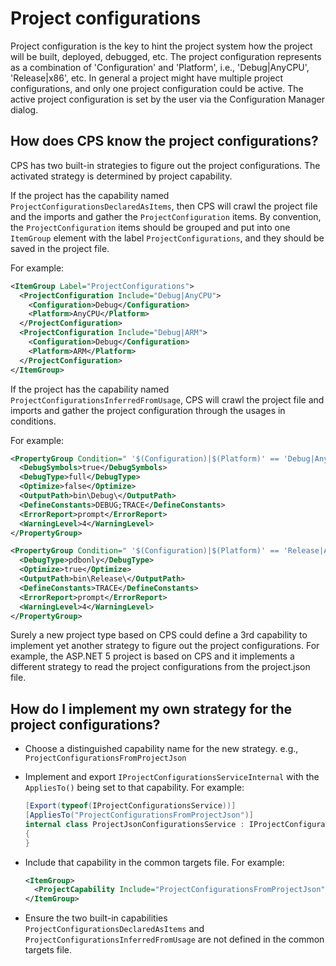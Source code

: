 # Project configurations

Project configuration is the key to hint the project system how the project
will be built, deployed, debugged, etc. The project configuration represents
as a combination of 'Configuration' and 'Platform', i.e., 'Debug|AnyCPU',
'Release|x86', etc. In general a project might have multiple project
configurations, and only one project configuration could be active. The
active project configuration is set by the user via the Configuration
Manager dialog. 

## How does CPS know the project configurations?

CPS has two built-in strategies to figure out the project configurations.
The activated strategy is determined by project capability.

If the project has the capability named `ProjectConfigurationsDeclaredAsItems`,
then CPS will crawl the project file and the imports and gather the
`ProjectConfiguration` items. By convention, the `ProjectConfiguration`
items should be grouped and put into one `ItemGroup` element with the label
`ProjectConfigurations`, and they should be saved in the project file.

For example:

```xml
<ItemGroup Label="ProjectConfigurations">
  <ProjectConfiguration Include="Debug|AnyCPU">
    <Configuration>Debug</Configuration>
    <Platform>AnyCPU</Platform>
  </ProjectConfiguration>
  <ProjectConfiguration Include="Debug|ARM">
    <Configuration>Debug</Configuration>
    <Platform>ARM</Platform>
  </ProjectConfiguration>
</ItemGroup>
```

If the project has the capability named `ProjectConfigurationsInferredFromUsage`,
CPS will crawl the project file and imports and gather the project
configuration through the usages in conditions.

For example:

```xml
<PropertyGroup Condition=" '$(Configuration)|$(Platform)' == 'Debug|AnyCPU'">
  <DebugSymbols>true</DebugSymbols>
  <DebugType>full</DebugType>
  <Optimize>false</Optimize>
  <OutputPath>bin\Debug\</OutputPath>
  <DefineConstants>DEBUG;TRACE</DefineConstants>
  <ErrorReport>prompt</ErrorReport>
  <WarningLevel>4</WarningLevel>
</PropertyGroup>

<PropertyGroup Condition=" '$(Configuration)|$(Platform)' == 'Release|AnyCPU'">
  <DebugType>pdbonly</DebugType>
  <Optimize>true</Optimize>
  <OutputPath>bin\Release\</OutputPath>
  <DefineConstants>TRACE</DefineConstants>
  <ErrorReport>prompt</ErrorReport>
  <WarningLevel>4</WarningLevel>
</PropertyGroup>
```

Surely a new project type based on CPS could define a 3rd capability to
implement yet another strategy to figure out the project configurations.
For example, the ASP.NET 5 project is based on CPS and it implements a different
strategy to read the project configurations from the project.json file.

## How do I implement my own strategy for the project configurations?

- Choose a distinguished capability name for the new strategy. e.g.,
  `ProjectConfigurationsFromProjectJson`
- Implement and export `IProjectConfigurationsServiceInternal` with the
  `AppliesTo()` being set to that capability. For example:

   ```csharp
   [Export(typeof(IProjectConfigurationsService))]
   [AppliesTo("ProjectConfigurationsFromProjectJson")]
   internal class ProjectJsonConfigurationsService : IProjectConfigurationsServiceInternal
   {
   }
   ```

- Include that capability in the common targets file. For example:

   ```xml
   <ItemGroup>
     <ProjectCapability Include="ProjectConfigurationsFromProjectJson" />
   </ItemGroup>
   ```
    
- Ensure the two built-in capabilities `ProjectConfigurationsDeclaredAsItems` 
  and `ProjectConfigurationsInferredFromUsage` are not defined in the common 
  targets file.
